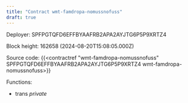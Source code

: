```yaml
---
title: "Contract wmt-famdropa-nomussnofuss"
draft: true
---
```

Deployer: SPFPGTQFD6EFFBYAAFRB2APA2AYJTG6P5P9XRTZ4


 



Block height: 162658 (2024-08-20T15:08:05.000Z)

Source code: {{<contractref "wmt-famdropa-nomussnofuss" SPFPGTQFD6EFFBYAAFRB2APA2AYJTG6P5P9XRTZ4 wmt-famdropa-nomussnofuss>}}

Functions:

* trans _private_
